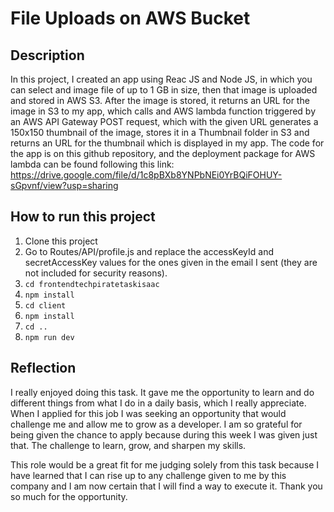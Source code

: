 # File Uploads on AWS Bucket

## Description 
In this project, I created an app using Reac JS and Node JS, in which you can select and image file of up to 1 GB in size, then that image is uploaded and stored in AWS S3. After the image is stored, it returns an URL for the image in S3 to my app, which calls and AWS lambda function triggered by an AWS API Gateway POST request, which with the given URL generates a 150x150 thumbnail of the image, stores it in a Thumbnail folder in S3 and returns an URL for the thumbnail which is displayed in my app. The code for the app is on this github repository, and the deployment package for AWS lambda can be found following this link: https://drive.google.com/file/d/1c8pBXb8YNPbNEi0YrBQiFOHUY-sGpvnf/view?usp=sharing 

## How to run this project

1. Clone this project
2. Go to Routes/API/profile.js and replace the accessKeyId and secretAccessKey values for the ones given in the email I sent (they are not included for security reasons).
3. `cd frontendtechpiratetaskisaac`
4. `npm install`
5. `cd client`
6. `npm install`
7. `cd ..`
8. `npm run dev`

## Reflection

I really enjoyed doing this task. It gave me the opportunity to learn and do different things from what I do in a daily basis, which I really appreciate. When I applied for this job I was seeking an opportunity that would challenge me and allow me to grow as a developer. I am so grateful for being given the chance to apply because during this week I was given just that. The challenge to learn, grow, and sharpen my skills.

This role would be a great fit for me judging solely from this task because I have learned that I can rise up to any challenge given to me by this company and I am now certain that I will find a way to execute it. Thank you so much for the opportunity.
